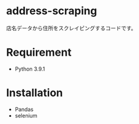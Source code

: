 # address-scraping
店名データから住所をスクレイピングするコードです。

# Requirement
* Python 3.9.1

# Installation 
* Pandas
* selenium

